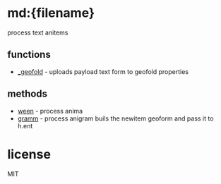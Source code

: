
# md:{filename}
process text anitems
## functions
* [_geofold](#_geofold) - uploads payload text form to geofold properties


## methods
* [ween](#ween) - process anima
* [gramm](#gramm) - process anigram
  buils the newitem geoform and pass it to h.ent

# license
MIT